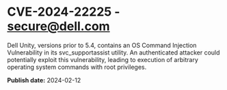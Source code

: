# CVE-2024-22225 - secure@dell.com


Dell Unity, versions prior to 5.4, contains an OS Command Injection Vulnerability in its svc_supportassist utility. An authenticated attacker could potentially exploit this vulnerability, leading to execution of arbitrary operating system commands with root privileges.



**Publish date:** 2024-02-12
